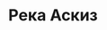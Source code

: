 ---
title: 'Река Аскиз'
location: 'Река Аскиз выше посёлка Бирикчуль. Аскизский район, Республика Хакасия, Россия'
categories: [as-the-first-settlers]
tags: [all, 2016, fav]
---
